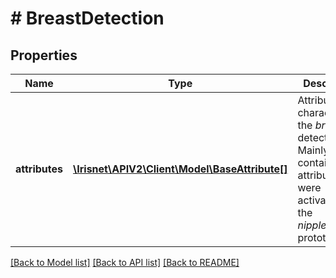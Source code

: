 # # BreastDetection

## Properties

Name | Type | Description | Notes
------------ | ------------- | ------------- | -------------
**attributes** | [**\Irisnet\APIV2\Client\Model\BaseAttribute[]**](BaseAttribute.md) | Attributes characterizing the _breast_ detection. Mainly contains attributes that were activated with the _nippleCheck_ prototype. | [optional]

[[Back to Model list]](../../README.md#models) [[Back to API list]](../../README.md#endpoints) [[Back to README]](../../README.md)
